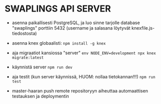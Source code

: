 # SWAPLINGS API SERVER

- asenna paikallisesti PostgreSQL, ja luo sinne tarjolle database "swaplings" porttiin 5432 
  (username ja salasana löytyvät knexfile.js-tiedostosta)

- asenna knex globaalisti:
```npm install -g knex```

- aja migraatiot kansiossa "server" 
```env NODE_ENV=development npx knex migrate:latest```

- käynnistä server
```npm run dev```

- aja testit (kun server käynnissä, HUOM: nollaa tietokannan!!!)
```npm run test```

- master-haaran push remote repositoryyn aiheuttaa automaattisen testauksen ja deploymentin








<!-- ## To run the Docker PostgreSQL database locally:

```docker run -d -p 5432:5432 --name swaplings -e POSTGRES_PASSWORD=postgres postgres```


### To create a new migration file:
```knex migrate:make <name-of-file>``` 
For example: 
```./node_modules/.bin/knex migrate:make create_person_table``` 

// Tämä tarvitaan Objection moduleita varten
"strictNullChecks": false,


env NODE_ENV=development ./node_modules/.bin/knex migrate:make create_person_table -->